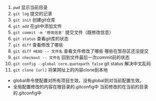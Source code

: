 1. `pwd` 显示当前目录 
2. `git log` 提交的记录
3. `git init` 创建git仓库
4. `git add`  在git中添加文件
5. `git commit -m '修改信息'`  提交文件（既修改信息）
6. `git status`  查看git库的状态
7. `git diff`  查看修改了哪些
8. `git diff HEAD -- 文件名`    查看文件修改了哪些 哪些在暂存区还没提交
9. `git checkout -- 文件名`    回到文件最后一次commit前的状态
10. `git config --global core.quotepath false`     git status 解决中文乱码
11. `git clone [url]`  将某网址上的内容clone到本地
* global命令使配置对所有项目生效，没有global则对当前配置生效。
* 全局配置修改的内容在根目录的.gitconfig中 当前修改的在当前的目录的.gitconfig中